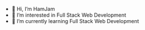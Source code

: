 - 👋 Hi, I’m HamJam
- 👀 I’m interested in Full Stack Web Development
- 🌱 I’m currently learning Full Stack Web Development

<!---
kharalhamza98/kharalhamza98 is a ✨ special ✨ repository because its `README.md` (this file) appears on your GitHub profile.
You can click the Preview link to take a look at your changes.
--->
